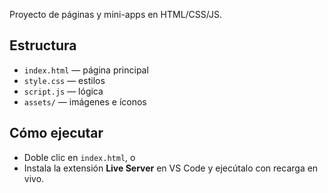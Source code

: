 Proyecto de páginas y mini-apps en HTML/CSS/JS.

## Estructura
- `index.html` — página principal
- `style.css` — estilos
- `script.js` — lógica
- `assets/` — imágenes e íconos

## Cómo ejecutar
- Doble clic en `index.html`, o
- Instala la extensión **Live Server** en VS Code y ejecútalo con recarga en vivo.


